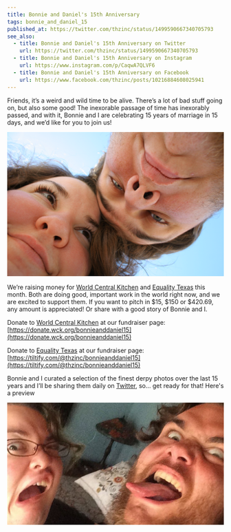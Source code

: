 ```yaml
---
title: Bonnie and Daniel's 15th Anniversary
tags: bonnie_and_daniel_15
published_at: https://twitter.com/thzinc/status/1499590667340705793
see_also:
  - title: Bonnie and Daniel's 15th Anniversary on Twitter
    url: https://twitter.com/thzinc/status/1499590667340705793
  - title: Bonnie and Daniel's 15th Anniversary on Instagram
    url: https://www.instagram.com/p/CaqwA7QLVF6
  - title: Bonnie and Daniel's 15th Anniversary on Facebook
    url: https://www.facebook.com/thzinc/posts/10216884608025941
---
```


Friends, it’s a weird and wild time to be alive. There’s a lot of bad stuff going on, but also some good! The inexorable passage of time has inexorably passed, and with it, Bonnie and I are celebrating 15 years of marriage in 15 days, and we’d like for you to join us!

![Bonnie and Daniel in 2007](/assets/bonnie-and-daniels-15th-anniversary-2007.jpg)

We’re raising money for [World Central Kitchen][wckitchen] and [Equality Texas][equalitytexas] this month. Both are doing good, important work in the world right now, and we are excited to support them. If you want to pitch in $15, $150 or $420.69, any amount is appreciated! Or share with a good story of Bonnie and I.

Donate to [World Central Kitchen][wckitchen] at our fundraiser page: [https://donate.wck.org/bonnieanddaniel15](https://donate.wck.org/bonnieanddaniel15)

Donate to [Equality Texas][equalitytexas] at our fundraiser page: [https://tiltify.com/@thzinc/bonnieanddaniel15](https://tiltify.com/@thzinc/bonnieanddaniel15)

Bonnie and I curated a selection of the finest derpy photos over the last 15 years and I’ll be sharing them daily on [Twitter][twitter], so… get ready for that! Here's a preview

![A very derpy photo of Bonnie and Daniel from 2017](/assets/bonnie-and-daniels-15th-anniversary-2017-preview.jpg)

[wckitchen]: https://wck.org/
[equalitytexas]: https://www.equalitytexas.org/
[twitter]: https://twitter.com/thzinc
